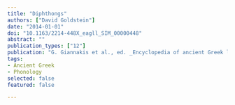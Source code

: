 ```yaml
---
title: "Diphthongs"
authors: ["David Goldstein"]
date: "2014-01-01"
doi: "10.1163/2214-448X_eagll_SIM_00000448"
abstract: ""
publication_types: ["12"]
publication: "G. Giannakis et al., ed. _Encyclopedia of ancient Greek language and linguistics_, vol. 1:498–499. Leiden: Brill"
tags:
- Ancient Greek
- Phonology
selected: false
featured: false

---
```

